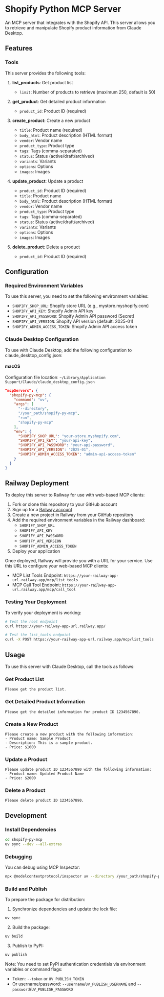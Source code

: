# Shopify Python MCP Server

An MCP server that integrates with the Shopify API. This server allows you to retrieve and manipulate Shopify product information from Claude Desktop.

## Features

### Tools

This server provides the following tools:

1. **list_products**: Get product list
   - `limit`: Number of products to retrieve (maximum 250, default is 50)

2. **get_product**: Get detailed product information
   - `product_id`: Product ID (required)

3. **create_product**: Create a new product
   - `title`: Product name (required)
   - `body_html`: Product description (HTML format)
   - `vendor`: Vendor name
   - `product_type`: Product type
   - `tags`: Tags (comma-separated)
   - `status`: Status (active/draft/archived)
   - `variants`: Variants
   - `options`: Options
   - `images`: Images

4. **update_product**: Update a product
   - `product_id`: Product ID (required)
   - `title`: Product name
   - `body_html`: Product description (HTML format)
   - `vendor`: Vendor name
   - `product_type`: Product type
   - `tags`: Tags (comma-separated)
   - `status`: Status (active/draft/archived)
   - `variants`: Variants
   - `options`: Options
   - `images`: Images

5. **delete_product**: Delete a product
   - `product_id`: Product ID (required)

## Configuration

### Required Environment Variables

To use this server, you need to set the following environment variables:

- `SHOPIFY_SHOP_URL`: Shopify store URL (e.g., mystore.myshopify.com)
- `SHOPIFY_API_KEY`: Shopify Admin API key
- `SHOPIFY_API_PASSWORD`: Shopify Admin API password (Secret)
- `SHOPIFY_API_VERSION`: Shopify API version (default: 2025-01)
- `SHOPIFY_ADMIN_ACCESS_TOKEN`: Shopify Admin API access token

### Claude Desktop Configuration

To use with Claude Desktop, add the following configuration to claude_desktop_config.json:

#### macOS
Configuration file location: `~/Library/Application Support/Claude/claude_desktop_config.json`

```json
"mcpServers": {
  "shopify-py-mcp": {
    "command": "uv",
    "args": [
      "--directory",
      "/your_path/shopify-py-mcp",
      "run",
      "shopify-py-mcp"
    ],
    "env": {
      "SHOPIFY_SHOP_URL": "your-store.myshopify.com",
      "SHOPIFY_API_KEY": "your-api-key",
      "SHOPIFY_API_PASSWORD": "your-api-password",
      "SHOPIFY_API_VERSION": "2025-01",
      "SHOPIFY_ADMIN_ACCESS_TOKEN": "admin-api-access-token"
    }
  }
}
```

## Railway Deployment

To deploy this server to Railway for use with web-based MCP clients:

1. Fork or clone this repository to your GitHub account
2. Sign up for a [Railway account](https://railway.app/)
3. Create a new project in Railway from your GitHub repository
4. Add the required environment variables in the Railway dashboard:
   - `SHOPIFY_SHOP_URL`
   - `SHOPIFY_API_KEY`
   - `SHOPIFY_API_PASSWORD`
   - `SHOPIFY_API_VERSION`
   - `SHOPIFY_ADMIN_ACCESS_TOKEN`
5. Deploy your application

Once deployed, Railway will provide you with a URL for your service. Use this URL to configure your web-based MCP clients:

- MCP List Tools Endpoint: `https://your-railway-app-url.railway.app/mcp/list_tools`
- MCP Call Tool Endpoint: `https://your-railway-app-url.railway.app/mcp/call_tool`

### Testing Your Deployment

To verify your deployment is working:

```bash
# Test the root endpoint
curl https://your-railway-app-url.railway.app/

# Test the list_tools endpoint
curl -X POST https://your-railway-app-url.railway.app/mcp/list_tools
```

## Usage

To use this server with Claude Desktop, call the tools as follows:

### Get Product List

```
Please get the product list.
```

### Get Detailed Product Information

```
Please get the detailed information for product ID 1234567890.
```

### Create a New Product

```
Please create a new product with the following information:
- Product name: Sample Product
- Description: This is a sample product.
- Price: $1000
```

### Update a Product

```
Please update product ID 1234567890 with the following information:
- Product name: Updated Product Name
- Price: $2000
```

### Delete a Product

```
Please delete product ID 1234567890.
```

## Development

### Install Dependencies

```bash
cd shopify-py-mcp
uv sync --dev --all-extras
```

### Debugging

You can debug using MCP Inspector:

```bash
npx @modelcontextprotocol/inspector uv --directory /your_path/shopify-py-mcp run shopify-py-mcp
```

### Build and Publish

To prepare the package for distribution:

1. Synchronize dependencies and update the lock file:
```bash
uv sync
```

2. Build the package:
```bash
uv build
```

3. Publish to PyPI:
```bash
uv publish
```

Note: You need to set PyPI authentication credentials via environment variables or command flags:
- Token: `--token` or `UV_PUBLISH_TOKEN`
- Or username/password: `--username`/`UV_PUBLISH_USERNAME` and `--password`/`UV_PUBLISH_PASSWORD`